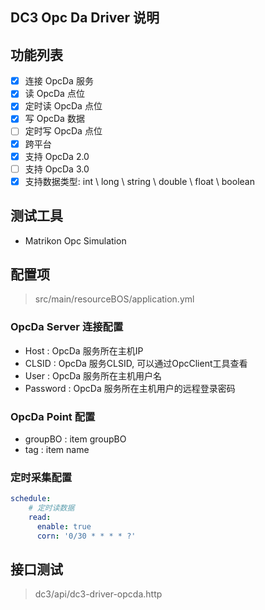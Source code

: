 ## DC3 Opc Da Driver 说明

## 功能列表

- [x] 连接 OpcDa 服务
- [x] 读 OpcDa 点位
- [x] 定时读 OpcDa 点位
- [x] 写 OpcDa 数据
- [ ] 定时写 OpcDa 点位
- [x] 跨平台
- [x] 支持 OpcDa 2.0
- [ ] 支持 OpcDa 3.0
- [x] 支持数据类型:  int \ long \ string \ double \ float \ boolean

## 测试工具

- Matrikon Opc Simulation

## 配置项

> src/main/resourceBOS/application.yml

### OpcDa Server 连接配置

- Host : OpcDa 服务所在主机IP
- CLSID : OpcDa 服务CLSID, 可以通过OpcClient工具查看
- User : OpcDa 服务所在主机用户名
- Password : OpcDa 服务所在主机用户的远程登录密码

### OpcDa Point 配置

- groupBO : item groupBO
- tag : item name

### 定时采集配置

```yaml
schedule:
    # 定时读数据
    read:
      enable: true
      corn: '0/30 * * * * ?'
```

## 接口测试

> dc3/api/dc3-driver-opcda.http

